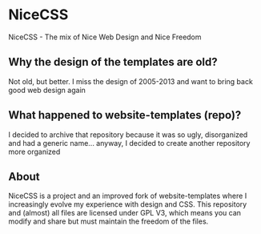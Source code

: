 # NiceCSS
NiceCSS - The mix of Nice Web Design and Nice Freedom

## Why the design of the templates are old?
Not old, but better. I miss the design of 2005-2013 and want to bring back good web design again

## What happened to website-templates (repo)?
I decided to archive that repository because it was so ugly, disorganized and had a generic name... anyway, I decided to create another repository more organized

## About
NiceCSS is a project and an improved fork of website-templates where I increasingly evolve my experience with design and CSS. This repository and (almost) all files are licensed under GPL V3, which means you can modify and share but must maintain the freedom of the files.
